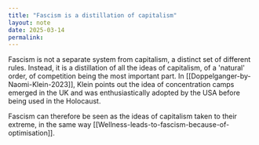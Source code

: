 ```yaml
---
title: "Fascism is a distillation of capitalism"
layout: note
date: 2025-03-14
permalink:
---
```


Fascism is not a separate system from capitalism, a distinct set of different rules. Instead, it is a distillation of all the ideas of capitalism, of a 'natural' order, of competition being the most important part. In [[Doppelganger-by-Naomi-Klein-2023]], Klein points out the idea of concentration camps emerged in the UK and was enthusiastically adopted by the USA before being used in the Holocaust. 

Fascism can therefore be seen as the ideas of capitalism taken to their extreme, in the same way [[Wellness-leads-to-fascism-because-of-optimisation]]. 